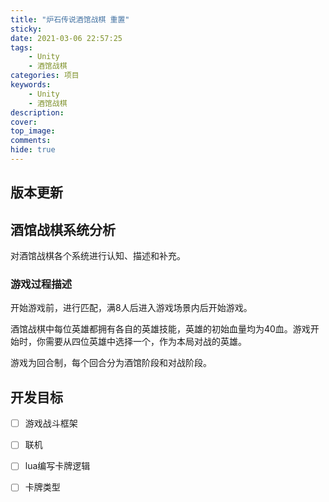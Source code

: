 ```yaml
---
title: "炉石传说酒馆战棋 重置"
sticky:
date: 2021-03-06 22:57:25
tags:   
    - Unity
    - 酒馆战棋
categories: 项目
keywords:
    - Unity
    - 酒馆战棋
description: 
cover: 
top_image: 
comments:
hide: true
---
```



## 版本更新



## 酒馆战棋系统分析

对酒馆战棋各个系统进行认知、描述和补充。

### 游戏过程描述

开始游戏前，进行匹配，满8人后进入游戏场景内后开始游戏。

酒馆战棋中每位英雄都拥有各自的英雄技能，英雄的初始血量均为40血。游戏开始时，你需要从四位英雄中选择一个，作为本局对战的英雄。

游戏为回合制，每个回合分为酒馆阶段和对战阶段。



## 开发目标

- [ ] 游戏战斗框架
- [ ] 联机
- [ ] lua编写卡牌逻辑
- [ ] 卡牌类型


